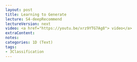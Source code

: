 ```yaml
---
layout: post
title: Learning to Generate 
lecture: S4-deepRecommend 
lectureVersion: next
video: <a href="https://youtu.be/xrz9YTG7Ag8"> video</a> 
extraContent:   
notes: 
categories: 1D (Text)
tags:
- 3Classification
---
```

